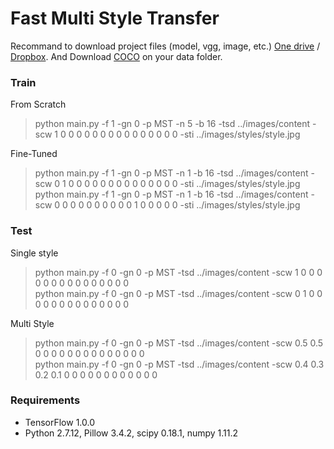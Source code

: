 # Fast Multi Style Transfer
Recommand to download project files (model, vgg, image, etc.) [One drive](https://1drv.ms/f/s!ArFpOdlDcjqQga8fwL0m4VQGmgKSfg) / [Dropbox](https://www.dropbox.com/sh/b3by1ipmr0v821y/AABJ4gadaOk9RRsqsOTC336Xa?dl=0). And Download [COCO](http://mscoco.org/dataset/#download) on your data folder.

### Train

From Scratch
> python main.py -f 1 -gn 0 -p MST -n 5 -b 16 -tsd ../images/content -scw 1 0 0 0 0 0 0 0 0 0 0 0 0 0 0 0 -sti ../images/styles/style.jpg


Fine-Tuned
> python main.py -f 1 -gn 0 -p MST -n 1 -b 16 -tsd ../images/content -scw 0 1 0 0 0 0 0 0 0 0 0 0 0 0 0 0 -sti ../images/styles/style.jpg \
> python main.py -f 1 -gn 0 -p MST -n 1 -b 16 -tsd ../images/content -scw 0 0 0 0 0 0 0 0 0 0 1 0 0 0 0 0 -sti ../images/styles/style.jpg


### Test
Single style
> python main.py -f 0 -gn 0 -p MST -tsd ../images/content -scw 1 0 0 0 0 0 0 0 0 0 0 0 0 0 0 0 \
> python main.py -f 0 -gn 0 -p MST -tsd ../images/content -scw 0 1 0 0 0 0 0 0 0 0 0 0 0 0 0 0

Multi Style
> python main.py -f 0 -gn 0 -p MST -tsd ../images/content -scw 0.5 0.5 0 0 0 0 0 0 0 0 0 0 0 0 0 0 \
> python main.py -f 0 -gn 0 -p MST -tsd ../images/content -scw 0.4 0.3 0.2 0.1 0 0 0 0 0 0 0 0 0 0 0 0

### Requirements
- TensorFlow 1.0.0
- Python 2.7.12, Pillow 3.4.2, scipy 0.18.1, numpy 1.11.2
